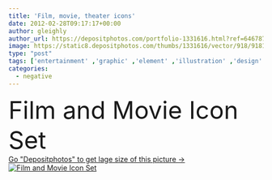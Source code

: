 ```yaml
---
title: 'Film, movie, theater icons'
date: 2012-02-28T09:17:17+00:00
author: gleighly
author_url: https://depositphotos.com/portfolio-1331616.html?ref=64678756
image: https://static8.depositphotos.com/thumbs/1331616/vector/918/9181832/api_thumb_450.jpg?forcejpeg=true
type: "post"
tags: ['entertainment' ,'graphic' ,'element' ,'illustration' ,'design' ,'set' ,'isolated' ,'shiny' ,'event' ,'equipment' ,'studio' ,'art' ,'black' ,'silhouette' ,'Photograph' ,'picture' ,'retro' ,'3d' ,'symbol' ,'motion' ,'icon' ,'industry' ,'stylish' ,'digital' ,'tape' ,'roll' ,'negative' ,'cinema' ,'cinematography' ,'film' ,'filmstrip' ,'strip' ,'curled' ,'layout' ,'icons' ,'theater' ,'theatre' ,'movie' ,'video' ,'curved' ,'reel' ,'slate' ,'projection' ,'cine' ,'hollywood' ,'clap' ,'spool' ,'and' ,'cinematic' ,'clapboard' ]
categories: 
  - negative
---
```

<div aling="center">
            <font size="60"> Film and Movie Icon Set</font>   
</div>
<div>
    <a href='https://static8.depositphotos.com/thumbs/1331616/vector/918/9181832/api_thumb_450.jpg?forcejpeg=true?ref=64678756' target=_blank > Go "Depositphotos" to get lage size of this picture ->
        <img href='https://static8.depositphotos.com/thumbs/1331616/vector/918/9181832/api_thumb_450.jpg?forcejpeg=true?ref=64678756' src='https://static8.depositphotos.com/1331616/918/v/950/depositphotos_9181832-stock-illustration-film-movie-theater-icons.jpg?forcejpeg=true' alt='Film and Movie Icon Set' >
    </a>
</div>
